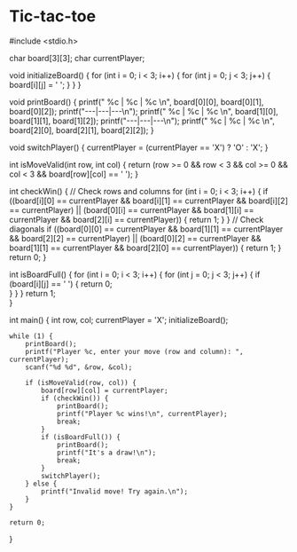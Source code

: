 # Tic-tac-toe
#include <stdio.h>

char board[3][3]; 
char currentPlayer;

void initializeBoard() {
    for (int i = 0; i < 3; i++) {
        for (int j = 0; j < 3; j++) {
            board[i][j] = ' ';
        }
    }
}

void printBoard() {
    printf(" %c | %c | %c \n", board[0][0], board[0][1], board[0][2]);
    printf("---|---|---\n");
    printf(" %c | %c | %c \n", board[1][0], board[1][1], board[1][2]);
    printf("---|---|---\n");
    printf(" %c | %c | %c \n", board[2][0], board[2][1], board[2][2]);
}

void switchPlayer() {
    currentPlayer = (currentPlayer == 'X') ? 'O' : 'X';
}

int isMoveValid(int row, int col) {
    return (row >= 0 && row < 3 && col >= 0 && col < 3 && board[row][col] == ' ');
}

int checkWin() {
    // Check rows and columns
    for (int i = 0; i < 3; i++) {
        if ((board[i][0] == currentPlayer && board[i][1] == currentPlayer && board[i][2] == currentPlayer) ||
            (board[0][i] == currentPlayer && board[1][i] == currentPlayer && board[2][i] == currentPlayer)) {
            return 1;
        }
    }
    // Check diagonals
    if ((board[0][0] == currentPlayer && board[1][1] == currentPlayer && board[2][2] == currentPlayer) ||
        (board[0][2] == currentPlayer && board[1][1] == currentPlayer && board[2][0] == currentPlayer)) {
        return 1;
    }
    return 0;
}

int isBoardFull() {
    for (int i = 0; i < 3; i++) {
        for (int j = 0; j < 3; j++) {
            if (board[i][j] == ' ') {
                return 0;  
            }
        }
    }
    return 1;  
}

int main() {
    int row, col;
    currentPlayer = 'X'; 
    initializeBoard();

    while (1) {
        printBoard();
        printf("Player %c, enter your move (row and column): ", currentPlayer);
        scanf("%d %d", &row, &col);

        if (isMoveValid(row, col)) {
            board[row][col] = currentPlayer;
            if (checkWin()) {
                printBoard();
                printf("Player %c wins!\n", currentPlayer);
                break;
            }
            if (isBoardFull()) {
                printBoard();
                printf("It's a draw!\n");
                break;
            }
            switchPlayer();
        } else {
            printf("Invalid move! Try again.\n");
        }
    }

    return 0;
}
